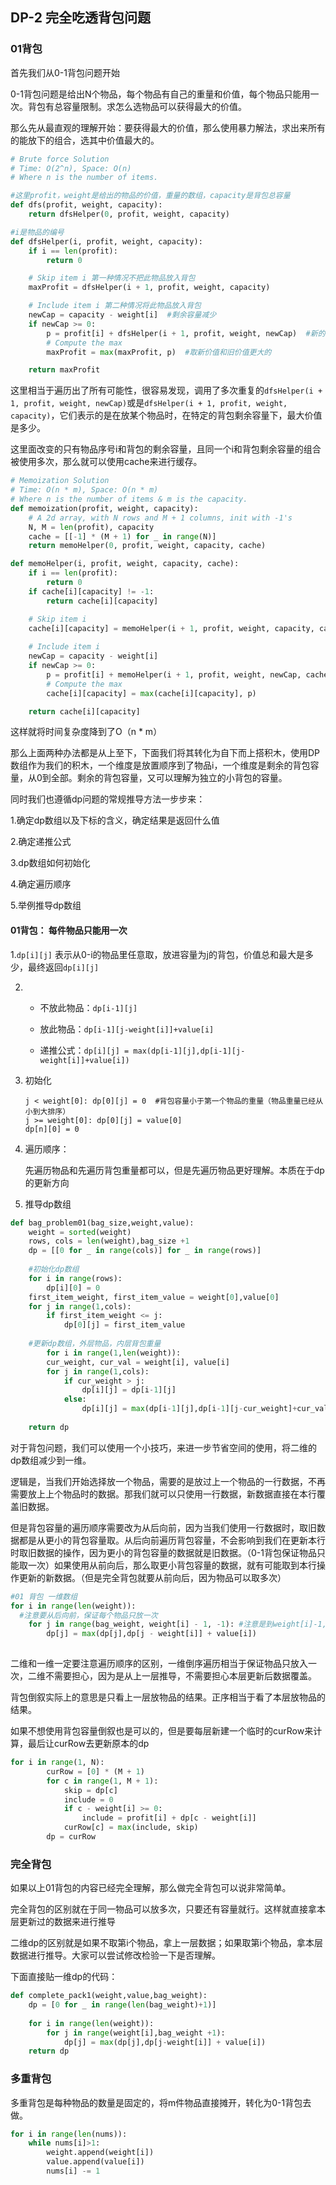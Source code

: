 ## DP-2 完全吃透背包问题

### 01背包

首先我们从0-1背包问题开始

0-1背包问题是给出N个物品，每个物品有自己的重量和价值，每个物品只能用一次。背包有总容量限制。求怎么选物品可以获得最大的价值。

那么先从最直观的理解开始：要获得最大的价值，那么使用暴力解法，求出来所有的能放下的组合，选其中价值最大的。

```python
# Brute force Solution
# Time: O(2^n), Space: O(n)
# Where n is the number of items.

#这里profit，weight是给出的物品的价值，重量的数组，capacity是背包总容量
def dfs(profit, weight, capacity):
    return dfsHelper(0, profit, weight, capacity)

#i是物品的编号
def dfsHelper(i, profit, weight, capacity):
    if i == len(profit):
        return 0

    # Skip item i 第一种情况不把此物品放入背包
    maxProfit = dfsHelper(i + 1, profit, weight, capacity)

    # Include item i 第二种情况将此物品放入背包
    newCap = capacity - weight[i]  #剩余容量减少
    if newCap >= 0:
        p = profit[i] + dfsHelper(i + 1, profit, weight, newCap)  #新的价值
        # Compute the max
        maxProfit = max(maxProfit, p)  #取新价值和旧价值更大的

    return maxProfit
```

这里相当于遍历出了所有可能性，很容易发现，调用了多次重复的`dfsHelper(i + 1, profit, weight, newCap)`或是`dfsHelper(i + 1, profit, weight, capacity)`，它们表示的是在放某个物品时，在特定的背包剩余容量下，最大价值是多少。

这里面改变的只有物品序号i和背包的剩余容量，且同一个i和背包剩余容量的组合被使用多次，那么就可以使用cache来进行缓存。

```python
# Memoization Solution
# Time: O(n * m), Space: O(n * m)
# Where n is the number of items & m is the capacity.
def memoization(profit, weight, capacity):
    # A 2d array, with N rows and M + 1 columns, init with -1's
    N, M = len(profit), capacity
    cache = [[-1] * (M + 1) for _ in range(N)]
    return memoHelper(0, profit, weight, capacity, cache)

def memoHelper(i, profit, weight, capacity, cache):
    if i == len(profit):
        return 0
    if cache[i][capacity] != -1:
        return cache[i][capacity]

    # Skip item i
    cache[i][capacity] = memoHelper(i + 1, profit, weight, capacity, cache)
    
    # Include item i
    newCap = capacity - weight[i]
    if newCap >= 0:
        p = profit[i] + memoHelper(i + 1, profit, weight, newCap, cache)
        # Compute the max
        cache[i][capacity] = max(cache[i][capacity], p)

    return cache[i][capacity]

```

这样就将时间复杂度降到了O（n * m）



那么上面两种办法都是从上至下，下面我们将其转化为自下而上搭积木，使用DP数组作为我们的积木，一个维度是放置顺序到了物品i，一个维度是剩余的背包容量，从0到全部。剩余的背包容量，又可以理解为独立的小背包的容量。

同时我们也遵循dp问题的常规推导方法一步步来：

1.确定dp数组以及下标的含义，确定结果是返回什么值

2.确定递推公式

3.dp数组如何初始化

4.确定遍历顺序

5.举例推导dp数组

#### 01背包： 每件物品只能用一次

1.`dp[i][j]` 表示从0-i的物品里任意取，放进容量为j的背包，价值总和最大是多少，最终返回`dp[i][j]`

2. + 不放此物品：`dp[i-1][j]`

   + 放此物品：`dp[i-1][j-weight[i]]+value[i]`

   + 递推公式：`dp[i][j] = max(dp[i-1][j],dp[i-1][j-weight[i]]+value[i])`

3. 初始化

   ```
   j < weight[0]: dp[0][j] = 0  #背包容量小于第一个物品的重量（物品重量已经从小到大排序）
   j >= weight[0]: dp[0][j] = value[0]
   dp[n][0] = 0
   ```

4. 遍历顺序：

   先遍历物品和先遍历背包重量都可以，但是先遍历物品更好理解。本质在于dp的更新方向

5. 推导dp数组

```python
def bag_problem01(bag_size,weight,value):
    weight = sorted(weight)
    rows, cols = len(weight),bag_size +1
    dp = [[0 for _ in range(cols)] for _ in range(rows)]
    
    #初始化dp数组
    for i in range(rows):
      	dp[i][0] = 0
    first_item_weight, first_item_value = weight[0],value[0]
    for j in range(1,cols):
      	if first_item_weight <= j:
          	dp[0][j] = first_item_value
    
    #更新dp数组，外层物品，内层背包重量
 		for i in range(1,len(weight)):
      	cur_weight, cur_val = weight[i], value[i]
        for j in range(1,cols):
          	if cur_weight > j:
              	dp[i][j] = dp[i-1][j]
            else:
              	dp[i][j] = max(dp[i-1][j],dp[i-1][j-cur_weight]+cur_val)  #递推公式
                
    return dp
```

对于背包问题，我们可以使用一个小技巧，来进一步节省空间的使用，将二维的dp数组减少到一维。

逻辑是，当我们开始选择放一个物品，需要的是放过上一个物品的一行数据，不再需要放上上个物品时的数据。那我们就可以只使用一行数据，新数据直接在本行覆盖旧数据。

但是背包容量的遍历顺序需要改为从后向前，因为当我们使用一行数据时，取旧数据都是从更小的背包容量取。从后向前遍历背包容量，不会影响到我们在更新本行时取旧数据的操作，因为更小的背包容量的数据就是旧数据。（0-1背包保证物品只能取一次）如果使用从前向后，那么取更小背包容量的数据，就有可能取到本行操作更新的新数据。（但是完全背包就要从前向后，因为物品可以取多次）

```python
#01 背包 一维数组
for i in range(len(weight)):
  #注意要从后向前，保证每个物品只放一次
  	for j in range(bag_weight, weight[i] - 1, -1): #注意是到weight[i]-1,左闭右开，j到weight
      	dp[j] = max(dp[j],dp[j - weight[i]] + value[i])
        
```

二维和一维一定要注意遍历顺序的区别，一维倒序遍历相当于保证物品只放入一次，二维不需要担心，因为是从上一层推导，不需要担心本层更新后数据覆盖。

背包倒叙实际上的意思是只看上一层放物品的结果。正序相当于看了本层放物品的结果。

如果不想使用背包容量倒叙也是可以的，但是要每层新建一个临时的curRow来计算，最后让curRow去更新原本的dp

```python
for i in range(1, N):
        curRow = [0] * (M + 1)
        for c in range(1, M + 1):
            skip = dp[c]
            include = 0
            if c - weight[i] >= 0:
                include = profit[i] + dp[c - weight[i]]
            curRow[c] = max(include, skip)
        dp = curRow
```



### 完全背包

如果以上01背包的内容已经完全理解，那么做完全背包可以说非常简单。

完全背包的区别就在于同一物品可以放多次，只要还有容量就行。这样就直接拿本层更新过的数据来进行推导

二维dp的区别就是如果不取第i个物品，拿上一层数据；如果取第i个物品，拿本层数据进行推导。大家可以尝试修改检验一下是否理解。

下面直接贴一维dp的代码：

```python
def complete_pack1(weight,value,bag_weight):
  	dp = [0 for _ in range(len(bag_weight)+1)]
    
    for i in range(len(weight)):
      	for j in range(weight[i],bag_weight +1):
          	dp[j] = max(dp[j],dp[j-weight[i]] + value[i])
   	return dp
```

### 多重背包

多重背包是每种物品的数量是固定的，将m件物品直接摊开，转化为0-1背包去做。

```python
for i in range(len(nums)):
  	while nums[i]>1:
      	weight.append(weight[i])
        value.append(value[i])
        nums[i] -= 1
```

